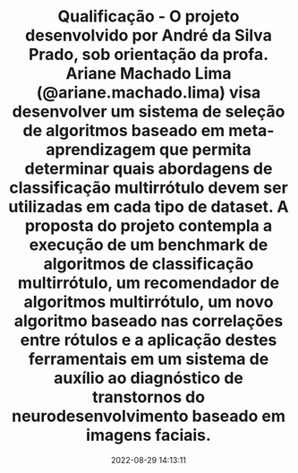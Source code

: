 ---
id: 17947685999314536
title: Qualificação - O projeto desenvolvido por André da Silva Prado, sob orientação da profa. Ariane Machado Lima (@ariane.machado.lima) visa desenvolver um sistema de seleção de algoritmos baseado em meta-aprendizagem que permita determinar quais abordagens de classificação multirrótulo devem ser utilizadas em cada tipo de dataset. A proposta do projeto contempla a execução de um benchmark de algoritmos de classificação multirrótulo, um recomendador de algoritmos multirrótulo, um novo algoritmo baseado nas correlações entre rótulos e a aplicação destes ferramentais em um sistema de auxílio ao diagnóstico de transtornos do neurodesenvolvimento baseado em imagens faciais. #ppgsi #LApIS #each #usp
redirect_to: https://www.instagram.com/p/Ch2KnI6u6Z5/
date: 2022-08-29 14:13:11
thumb: img/posts/2022-08-29 14-13-11.jpg
---